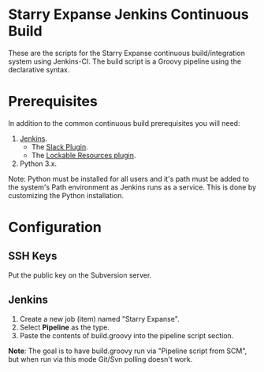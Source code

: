 Starry Expanse Jenkins Continuous Build
=======================================

These are the scripts for the Starry Expanse continuous build/integration
system using Jenkins-CI. The build script is a Groovy pipeline using the
declarative syntax.

# Prerequisites

In addition to the common continuous build prerequisites you will need:

1. [Jenkins](https://jenkins.io).
   * The [Slack Plugin](https://wiki.jenkins.io/display/JENKINS/Slack+Plugin).
   * The [Lockable Resources plugin](https://wiki.jenkins.io/display/JENKINS/Lockable+Resources+Plugin).
2. Python 3.x.

Note: Python must be installed for all users and it's path must be added to the
system's Path environment as Jenkins runs as a service. This is done by customizing
the Python installation.

# Configuration

## SSH Keys

Put the public key on the Subversion server.

## Jenkins

1. Create a new job (item) named "Starry Expanse".
2. Select **Pipeline** as the type.
3. Paste the contents of build.groovy into the pipeline script section.

**Note**: The goal is to have build.groovy run via "Pipeline script from SCM", but
when run via this mode Git/Svn polling doesn't work.

